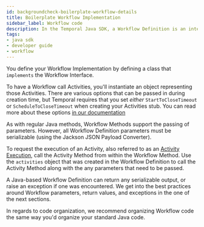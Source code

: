 ```yaml
---
id: backgroundcheck-boilerplate-workflow-details
title: Boilerplate Workflow Implementation
sidebar_label: Workflow code
description: In the Temporal Java SDK, a Workflow Definition is an interface and its implementation.
tags:
- java sdk
- developer guide
- workflow
---
```


<!-- DO NOT EDIT THIS FILE DIRECTLY.
THIS FILE IS GENERATED from https://github.com/temporalio/documentation/blob/main/sample-apps/java/backgroundcheck/src/main/java/backgroundcheckboilerplate/BackgroundCheckBoilerplateWorkflowImpl.java. -->

You define your Workflow Implementation by defining a class that `implements` the
Workflow Interface.

To have a Workflow call Activities, you'll instantiate an object representing
those Activities. There are various options that can be passed in during creation
time, but Temporal requires that you set _either_ `StartToCloseTimeout` or `ScheduleToCloseTimeout`
when creating your Activities stub. You can read more about these options [in our documentation](/activities#start-to-close-timeout)

As with regular Java methods, Workflow Methods support the passing of parameters.
However, all Workflow Definition parameters must be serializable (using the Jackson JSON
Payload Converter).

To request the execution of an Activity, also referred to as an [Activity Execution](/concepts/what-is-an-activity-execution),
call the Activity Method from within the Workflow Method. Use the `activities`
object that was created in the Workflow Definition to call the Activity Method
along with the any parameters that need to be passed.

A Java-based Workflow Definition can return any serializable output, or raise an
exception if one was encountered.
We get into the best practices around Workflow parameters, return values, and
exceptions in the one of the next sections.

In regards to code organization, we recommend organizing Workflow code the same
way you'd organize your standard Java code.
